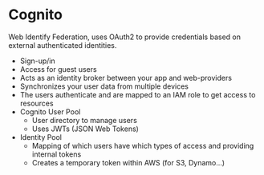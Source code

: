 # Cognito

Web Identify Federation, uses OAuth2 to provide credentials based on external authenticated identities.

* Sign-up/in
* Access for guest users
* Acts as an identity broker between your app and web-providers
* Synchronizes your user data from multiple devices
* The users authenticate and are mapped to an IAM role to get access to resources
* Cognito User Pool
  * User directory to manage users
  * Uses JWTs (JSON Web Tokens)
* Identity Pool
  * Mapping of which users have which types of access and providing internal tokens
  * Creates a temporary token within AWS (for S3, Dynamo...)
